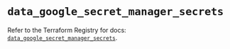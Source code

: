 # `data_google_secret_manager_secrets`

Refer to the Terraform Registry for docs: [`data_google_secret_manager_secrets`](https://registry.terraform.io/providers/hashicorp/google-beta/6.2.0/docs/data-sources/google_secret_manager_secrets).
